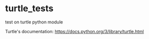 # turtle_tests
test on turtle python module 

Turtle's documentation:
https://docs.python.org/3/library/turtle.html
